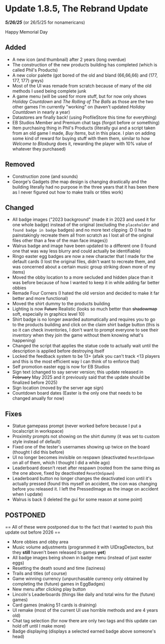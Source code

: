 # Update 1.8.5, The Rebrand Update
***5/26/25*** (or 26/5/25 for nonamericans)

Happy Memorial Day

## Added
+ A new icon (and thumbnail) after 2 years (long overdue)
+ The construction of the new products building has completed (which is called Phil's Products)
+ A new color palette (got bored of the old and bland (66,66,66) and (177, 177, 177) greys)
+ Most of the UI was remade from scratch because of many of the old methods I used being complete junk
+ A game menu (will be used for more stuff, but for now only shows *Holiday Countdown* and *The Rolling of The Balls* as those are the two other games I'm currently "working" on (haven't updated *Holiday Countdown* in nearly a year)
+ Datastores are finally back! (using ProfileStore this time for everything)
+ EB Studios Member and Premium chat tags (forgot before or something)
+ Item purchasing thing in Phil's Products (literally gui and a script taken from an old game I made, *Buy Items*, but in this place. I plan on adding some kind of reward for buying stuff with them them, similar to how *Welcome to Bloxburg* does it, rewarding the player with 10% value of whatever they purchased)

## Removed
- Construction zone (and sounds)
- George's Gadgets (the map design is changing drastically and the building literally had no purpose in the three years that it has been there as I never figured out how to make trails or titles work)

## Changed
* All badge images ("2023 background" (made it in 2023 and used it for one whole badge) instead of the original (excluding the `placeholder` and `found badge in badge` badges) and no more text clipping :D {I had to painstakingly recreate them all from scratch as I lost all of the original files other than a few of the man face images})
* Walrus badge and image have been updated to a different one (I found one that was way less blurry and could actually be identifiable)
* Ringo easter egg badges are now a new character that I made for the default cards (I lost the original files, didn't want to recreate them, and was concerned about a certain music group striking down more of my items)
* Moved the obby location to a more secluded and hidden place than it was before because of how I wanted to keep it in while adding far better obbies
* Remade Four Corners (I hated the old version and decided to make it far better and more functional)
* Moved the shirt dummy to the products building
* Lighting is now ~~Future~~ Realistic (looks so much better than ~~shadowmap~~ soft, especially in graphics level 10)
* Shirt badge is no longer awarded automatically and requires you to go to the products building and click on the claim shirt badge button (this is so it can check inventories, I don't want to prompt everyone to see their inventory when they join the game without them knowing what's happening)
* Changed the script that applies the statue code to actually wait until the description is applied before destroying itself
* Locked the feedback system to be 13+ (afaik you can't track <13 players and this is the most efficient way I can think of to enforce that)
* Self promotion easter egg is now for EB Studios
* Sign text (changed to say server version; this update released in ~~February~~ May 2025 and it previously said that the update should be finalized before 2025)
* Sign location (moved by the server age sign)
* Countdown board dates (Easter is the only one that needs to be changed anually for now)

## Fixes
* Statue gamepass prompt (never worked before because I put a localscript in workspace)
* Proximity prompts not showing on the shirt dummy (it was set to custom style instead of default)
* Fixed one of the tester's usernames showing up twice on the board (thought I did this before)
* UI no longer becomes invisible on respawn (deactivated `ResetOnSpawn` on all of them, which I thought I did a while ago)
* Leaderboard doesn't reset after respawn (rooted from the same thing as the one above, fixed by deactivated `ResetOnSpawn`)
* Leaderboard button no longer changes the deactivated icon until it's actually pressed (found this myself on accident, the icon was changing before you released it. I left the PressedImage as the image on accident when I update)
* Walrus is back (I deleted the gui for some reason at some point)

## POSTPONED
== All of these were postponed due to the fact that I wanted to push this update out before 2026 ==
- More obbies and obby area
- Music volume adjustments (programmed it with UIDragDetectors, but they **still** haven't been released to games **yet**)
- All badge images being shown in badge menu (instead of just easter eggs)
- Resetting the death sound and time (laziness)
- Trails and titles (of course)
- Game winning currency (unpurchasable currency only obtained by completing the (future) games in EggBadges)
- New menu after clicking play button
- Lincoln's Leaderboards (things like daily and total wins for the (future) games)
- Card games (making 51 cards is draining)
- UI remake (most of the current UI use horrible methods and are 4 years old)
- Chat tag selection (for now there are only two tags and this update can hold off until I make more)
- Badge displaying (displays a selected earned badge above someone's head)
